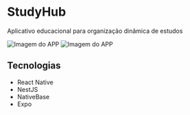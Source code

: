 # StudyHub
Aplicativo educacional para organização dinâmica de estudos

![Imagem do APP](https://i.imgur.com/JAGrvji.jpeg)
![Imagem do APP](https://i.imgur.com/0Fz7kDP.jpeg)

## Tecnologias
- React Native
- NestJS
- NativeBase
- Expo
